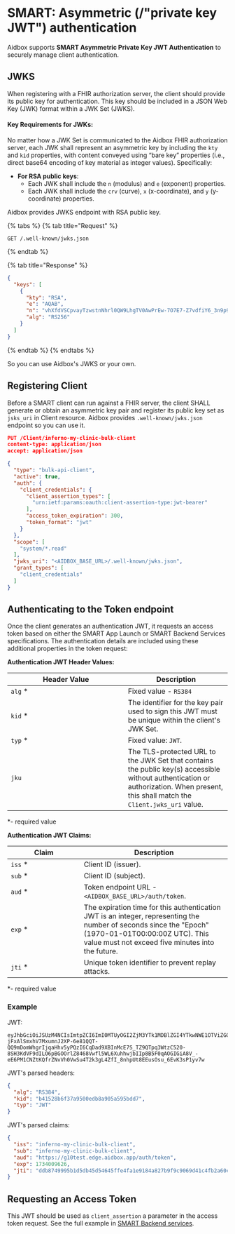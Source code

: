 # SMART: Asymmetric (/"private key JWT") authentication

Aidbox supports **SMART Asymmetric Private Key JWT Authentication** to securely manage client authentication.&#x20;

## JWKS

When registering with a FHIR authorization server, the client should provide its public key for authentication. This key should be included in a JSON Web Key (JWK) format within a JWK Set (JWKS).&#x20;

#### **Key Requirements for JWKs:**

No matter how a JWK Set is communicated to the Aidbox FHIR authorization server, each JWK shall represent an asymmetric key by including the `kty` and `kid` properties, with content conveyed using “bare key” properties (i.e., direct base64 encoding of key material as integer values). Specifically:

* **For RSA public keys**:
  * Each JWK shall include the `n` (modulus) and `e` (exponent) properties.
  * Each JWK shall include the `crv` (curve), `x` (x-coordinate), and `y` (y-coordinate) properties.

Aidbox provides JWKS endpoint with RSA public key.

{% tabs %}
{% tab title="Request" %}
```http
GET /.well-known/jwks.json
```
{% endtab %}

{% tab title="Response" %}
```json
{
  "keys": [
    {
      "kty": "RSA",
      "e": "AQAB",
      "n": "vhXfdVSCpvayTzwstnNhrl0QW9LhgTV0AwPrEw-7O7E7-Z7vdfiY6_3n9p92-yQC-dYbfX8-psnd5aypmus_Z0UMXGi8bKy8rMWAb0Ggwb1LndkTJI5MzITY-dcVIeIkGlH21v1Hnsl80UTNdNwatdLK6BtZmqxxXN1VNn-iQF_eztXhrCP-cn3xOugYiwByk5El6DEiSIe4X6xHY1U3WlBdndCHaDoC2enUlCqWmJi0ttrLsQUwdHWvyhFfVfOnYM77oU4nSeFgxTVO0vT8PFY5yUYNjh2_KoDkotASLpzxSluWOXWoX84GSRIdURK9-7qzsZTKOT5cdmp4Ai7c8Q",
      "alg": "RS256"
    }
  ]
}

```
{% endtab %}
{% endtabs %}

So you can use Aidbox's JWKS or your own.

## Registering Client

Before a SMART client can run against a FHIR server, the client SHALL generate or obtain an asymmetric key pair and register its public key set as `jsks_uri` in Client resource. Aidbox provides  `.well-known/jwks.json` endpoint so you can use it.

```json
PUT /Client/inferno-my-clinic-bulk-client
content-type: application/json
accept: application/json

{
  "type": "bulk-api-client",
  "active": true,
  "auth": {
    "client_credentials": {
      "client_assertion_types": [
        "urn:ietf:params:oauth:client-assertion-type:jwt-bearer"
      ],
      "access_token_expiration": 300,
      "token_format": "jwt"
    }
  },
  "scope": [
    "system/*.read"
  ],
  "jwks_uri": "<AIDBOX_BASE_URL>/.well-known/jwks.json",
  "grant_types": [
    "client_credentials"
  ]
}
```

## Authenticating to the Token endpoint

Once the client generates an authentication JWT, it requests an access token based on either the SMART App Launch or SMART Backend Services specifications. The authentication details are included using these additional properties in the token request:

**Authentication JWT Header Values:**

<table><thead><tr><th width="252">Header Value</th><th>Description</th></tr></thead><tbody><tr><td><code>alg</code> *</td><td>Fixed value - <code>RS384</code></td></tr><tr><td><code>kid</code> *</td><td>The identifier for the key pair used to sign this JWT must be unique within the client's JWK Set.</td></tr><tr><td><code>typ</code> *</td><td>Fixed value: <code>JWT</code>.</td></tr><tr><td><code>jku</code></td><td>The TLS-protected URL to the JWK Set that contains the public key(s) accessible without authentication or authorization. When present, this shall match the <code>Client.jwks_uri</code> value.</td></tr></tbody></table>

\*- required value

**Authentication JWT Claims:**

<table><thead><tr><th width="151">Claim</th><th>Description</th></tr></thead><tbody><tr><td><code>iss</code> *</td><td>Client ID (issuer).</td></tr><tr><td><code>sub</code> *</td><td>Client ID (subject).</td></tr><tr><td><code>aud</code> *</td><td>Token endpoint URL - <code>&#x3C;AIDBOX_BASE_URL>/auth/token</code>.</td></tr><tr><td><code>exp</code> *</td><td>The expiration time for this authentication JWT is an integer, representing the number of seconds since the "Epoch" (1970-01-01T00:00:00Z UTC). This value must not exceed five minutes into the future.</td></tr><tr><td><code>jti</code> *</td><td>Unique token identifier to prevent replay attacks.</td></tr></tbody></table>

\*- required value

### Example

JWT:

```
eyJhbGciOiJSUzM4NCIsImtpZCI6ImI0MTUyOGI2ZjM3YTk1MDBlZGI4YTkwNWE1OTViZGQ3IiwidHlwIjoiSldUIn0.eyJpc3MiOiJpbmZlcm5vLW15LWNsaW5pYy1idWxrLWNsaWVudCIsInN1YiI6ImluZmVybm8tbXktY2xpbmljLWJ1bGstY2xpZW50IiwiYXVkIjoiaHR0cHM6Ly9nMTB0ZXN0LmVkZ2UuYWlkYm94LmFwcC9hdXRoL3Rva2VuIiwiZXhwIjoxNzM0MDA5NjI2LCJqdGkiOiJkZGI4NzQ5OTk1YjFkNWRiNDVkNTQ2NDVmZmU0ZmExZTkxODRhODI3YjlmOWM5MDY5ZDQxYzRmYjJhNjBjYTY3In0.hxKAec655NTH7Gs6qy2Cz2CXvETWnxF0jydjEdXNKYyrQvecBWct_ITc92eFiDnZ5jubhExqojeE2HUDn3lmS89Q9qFfGEsByLWXy4nJqSHa2y5mWxD5aI3LF3c4oSOZXSj-jFxAlSmxhV7MxumnJ2XP-6e81QQT-QQ9mDomWhgrIjqaHhv5yPQzI6CqDad9XBInMcE7S_TZ9QTpq3WtzC520-8SH3KdVF9dILO6pBGOOrlZ8468Vwfl5WL6XuhhwjbIIp8B5F0qAOGIGiA8V_-eE6PM1CNZtKQfrZNvVh0VwSu4T2k3gL4ZfI_8nhpUt8EEusOsu_6EvK3sP1yv7w
```

JWT's parsed headers:

```json
{
  "alg": "RS384",
  "kid": "b41528b6f37a9500edb8a905a595bdd7",
  "typ": "JWT"
}
```

JWT's parsed claims:

```json
{
  "iss": "inferno-my-clinic-bulk-client",
  "sub": "inferno-my-clinic-bulk-client",
  "aud": "https://g10test.edge.aidbox.app/auth/token",
  "exp": 1734009626,
  "jti": "ddb8749995b1d5db45d54645ffe4fa1e9184a827b9f9c9069d41c4fb2a60ca67"
}
```

## Requesting an Access Token

This JWT should be used as `client_assertion` a parameter in the access token request. See the full example in [SMART Backend services](../smart-client-authorization/smart-backend-services.md).

